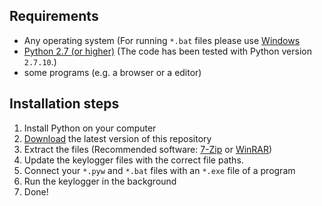 

## Requirements
 - Any operating system (For running `*.bat` files please use [Windows](http://windows.microsoft.com/en-US/windows/home)
 - [Python 2.7 (or higher)](https://www.python.org/) (The code has been tested with Python version `2.7.10`.)
 - some programs (e.g. a browser or a editor)

## Installation steps
 1. Install Python on your computer
 2. [Download](https://github.com/suriyaa/keylogger/archive/master.zip) the latest version of this repository
 3. Extract the files (Recommended software: [7-Zip](http://www.7-zip.org) or [WinRAR](http://www.rarlab.com))
 4. Update the keylogger files with the correct file paths.
 5. Connect your `*.pyw` and `*.bat` files with an `*.exe` file of a program
 6. Run the keylogger in the background
 7. Done!
